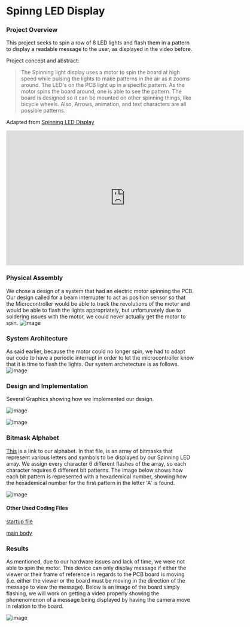 # Spinng LED Display

### Project Overview
This project seeks to spin a row of 8 LED lights and flash them in a pattern to display a readable message to the user, as displayed in the video before.

Project concept and abstract:
> The Spinning light display uses a motor to spin the board at high speed while pulsing the lights to make patterns in the air as it zooms around. The LED's on the PCB light up in a specific pattern. As the motor spins the board around, one is able to see the pattern. The board is designed so it can be mounted on other spinning things, like bicycle wheels. Also, Arrows, animation, and text characters are all possible patterns.

Adapted from [Spinning LED Display](https://www.instructables.com/Spinning-LED-Display/)

<iframe width="635" height="360" src="https://www.youtube.com/embed/Sob4olFqeOM" title="YouTube video player" frameborder="0" allow="accelerometer; autoplay; clipboard-write; encrypted-media; gyroscope; picture-in-picture" allowfullscreen></iframe>

### Physical Assembly
We chose a design of a system that had an electric motor spinning the PCB. Our design called for a beam interrupter to act as position sensor so that the Microcontroller would be able to track the revolutions of the motor and would be able to flash the lights appropriately, but unfortunately due to soldering issues with the motor, we could never actually get the motor to spin. 
![image](https://user-images.githubusercontent.com/39937655/146619437-accb797b-7b3c-4058-ba77-35a9d456f658.png)

### System Architecture
As said earlier, because the motor could no longer spin, we had to adapt our code to have a periodic interrupt in order to let the microcontroller know that it is time to flash the lights. Our system archetecture is as follows.
![image](https://user-images.githubusercontent.com/39937655/146622184-883a387b-da37-4b66-a7bc-dc8df06357aa.png)

### Design and Implementation
Several Graphics showing how we implemented our design.

![image](https://user-images.githubusercontent.com/39937655/146622295-12ceabd5-6fa7-4c6a-bb85-37d3d096883f.png)

![image](https://user-images.githubusercontent.com/39937655/146622342-82ed54ae-1e30-4268-9dd9-81aef6721d40.png)

### Bitmask Alphabet
[This](font.h) is a link to our alphabet. In that file, is an array of bitmasks that represent various letters and symbols to be displayed by our Spinning LED array. We assign every character 6 different flashes of the array, so each character requires 6 different bit patterns. The image below shows how each bit pattern is represented with a hexademical number, showing how the hexademical number for the first pattern in the letter 'A' is found.

![image](https://user-images.githubusercontent.com/39937655/146619547-390835c1-8dae-44d9-abd4-b2cbf27592a9.png)

#### Other Used Coding Files
[startup file](startup_rvmdk.S)

[main body](Spinning_Led.c)

### Results
As mentioned, due to our hardware issues and lack of time, we were not able to spin the motor. This device can only display message if either the viewer or their frame of reference in regards to the PCB board is moving (i.e. either the viewer or the board must be moving in the direction of the message to view the message). Below is an image of the board simply flashing, we will work on getting a video properly showing the phonenomenon of a message being displayed by having the camera move in relation to the board.

![image](https://user-images.githubusercontent.com/39937655/146622619-8db450b5-a5d0-4420-93da-f7a9379ba91d.png)
